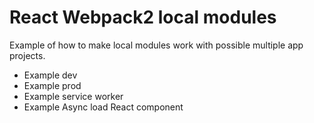 # React Webpack2 local modules

Example of how to make local modules work with possible multiple app projects.

- Example dev
- Example prod
- Example service worker
- Example Async load React component
